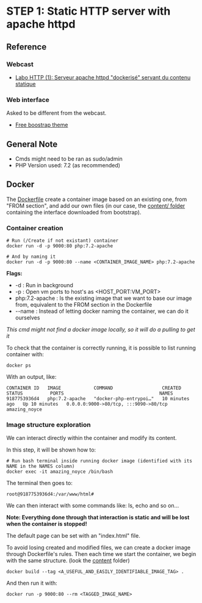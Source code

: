 
# STEP 1: Static HTTP server with apache httpd

## Reference

### Webcast

* [Labo HTTP (1): Serveur apache httpd "dockerisé" servant du contenu statique](https://www.youtube.com/watch?v=XFO4OmcfI3U)

### Web interface 

Asked to be different from the webcast.

* [Free boostrap theme](https://startbootstrap.com/theme/creative)

## General Note

- Cmds might need to be ran as sudo/admin
- PHP Version used: 7.2 (as recommended)

## Docker

The [Dockerfile](Dockerfile) create a container image based on an existing one, from "FROM section", and add our own files (in our case, the [content/ folder](content) containing the interface downloaded from bootstrap).

### Container creation

```shell
# Run (/Create if not existant) container
docker run -d -p 9000:80 php:7.2-apache

# And by naming it
docker run -d -p 9000:80 --name <CONTAINER_IMAGE_NAME> php:7.2-apache
```

**Flags:**

- -d : Run in background
- -p : Open vm ports to host's as \<HOST_PORT:VM_PORT\>
- php:7.2-apache : Is the existing image that we want to base our image from, equivalent to the FROM section in the Dockerfile
- --name : Instead of letting docker naming the container, we can do it ourselves

*This cmd might not find a docker image locally, so it will do a pulling to get it*

To check that the container is correctly running, it is possible to list running container with:

```shell
docker ps
```

With an output, like:

```text
CONTAINER ID   IMAGE            COMMAND                  CREATED          STATUS          PORTS                                   NAMES
9187753936d4   php:7.2-apache   "docker-php-entrypoi…"   10 minutes ago   Up 10 minutes   0.0.0.0:9000->80/tcp, :::9090->80/tcp   amazing_noyce
```

### Image structure exploration

We can interact directly within the container and modify its content.

In this step, it will be shown how to:

```shell
# Run bash terminal inside running docker image (identified with its NAME in the NAMES column)
docker exec -it amazing_noyce /bin/bash
```

The terminal then goes to:

```text
root@9187753936d4:/var/www/html#
```

We can then interact with some commands like: ls, echo and so on...

**Note: Everything done through that interaction is static and will be lost when the container is stopped!**

The default page can be set with an "index.html" file.

To avoid losing created and modified files, we can create a docker image through Dockerfile's rules. Then each time we start the container, we begin with the same structure. (look the [content](content/) folder)

```shell
docker build --tag <A_USEFUL_AND_EASILY_IDENTIFIABLE_IMAGE_TAG> .
```

And then run it with:

```shell
docker run -p 9000:80 --rm <TAGGED_IMAGE_NAME>
```

